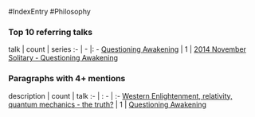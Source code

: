 #IndexEntry #Philosophy

### Top 10 referring talks
talk | count | series
:- | - |: -
<a data-href="Questioning Awakening" href="Questioning+Awakening" class="internal-link">Questioning Awakening</a> | 1 | <a data-href="2014 November Solitary - Questioning Awakening" href="2014+November+Solitary+-+Questioning+Awakening" class="internal-link">2014 November Solitary - Questioning Awakening</a>

### Paragraphs with 4+ mentions
description | count | talk
:- | : - | :-
<a aria-label-position="top" aria-label="Questioning Awakening > Western Enlightenment relativity quantum mechanics - the truth" data-href="Questioning Awakening#Western Enlightenment relativity quantum mechanics - the truth" href="Questioning+Awakening#Western+Enlightenment+relativity+quantum+mechanics+-+the+truth" class="internal-link">Western Enlightenment, relativity, quantum mechanics - the truth?</a> | 1 | <a data-href="Questioning Awakening" href="Questioning+Awakening" class="internal-link">Questioning Awakening</a>

